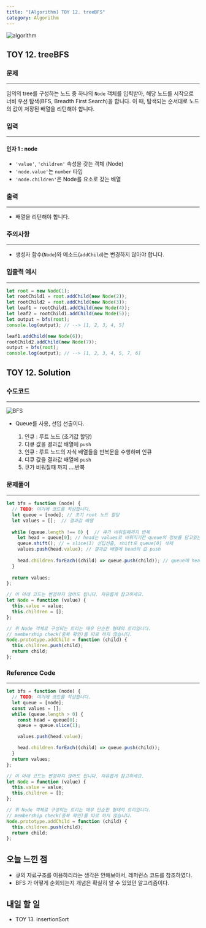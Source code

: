 ```yaml
---
title: "[Algorithm] TOY 12. treeBFS"
category: Algorithm
---
```


![algorithm](https://user-images.githubusercontent.com/83164003/131701318-f0ff36c4-1fcc-4f21-b978-18a9d8ec3386.jpg)
## TOY 12. treeBFS
### 문제
---
임의의 tree를 구성하는 노드 중 하나의 `Node` 객체를 입력받아, 해당 노드를 시작으로 너비 우선 탐색(BFS, Breadth First Search)을 합니다. 이 때, 탐색되는 순서대로 노드의 값이 저장된 배열을 리턴해야 합니다.



### 입력
---
#### 인자 1 : node
- `'value'`, `'children'` 속성을 갖는 객체 (Node)
- `'node.value'`는 `number` 타입
- `'node.children'`은 Node를 요소로 갖는 배열

### 출력
---
- 배열을 리턴해야 합니다.

### 주의사항
---
- 생성자 함수(`Node`)와 메소드(`addChild`)는 변경하지 않아야 합니다.

### 입출력 예시
---
```javascript
let root = new Node(1);
let rootChild1 = root.addChild(new Node(2));
let rootChild2 = root.addChild(new Node(3));
let leaf1 = rootChild1.addChild(new Node(4));
let leaf2 = rootChild1.addChild(new Node(5));
let output = bfs(root);
console.log(output); // --> [1, 2, 3, 4, 5]

leaf1.addChild(new Node(6));
rootChild2.addChild(new Node(7));
output = bfs(root);
console.log(output); // --> [1, 2, 3, 4, 5, 7, 6]
```


## TOY 12. Solution
### 수도코드
---
![BFS](https://user-images.githubusercontent.com/83164003/132495634-dedf3161-f8d5-4263-a180-894f4f384dc5.png)

- Queue를 사용, 선입 선출이다. 

  1. 인큐 : 루트 노드 (초기값 할당)
  2. 디큐 값을 결과값 배열에 `push`
  3. 인큐 : 루트 노드의 자식 배열들을 반복문을 수행하며 인큐
  4. 디큐 값을 결과값 배열에 `push`
  5. 큐가 비워질때 까지 ....반복

### 문제풀이
---
```javascript 
let bfs = function (node) {
  // TODO: 여기에 코드를 작성합니다.
  let queue = [node]; // 초기 root 노드 할당
  let values = [];  // 결과값 배열
  
  while (queue.length !== 0) {  // 큐가 비워질때까지 반복
    let head = queue[0]; // head는 values로 비워지기전 queue의 정보를 담고있는 변수이다.
    queue.shift(); // = slice(1) 선입선출, shift로 queue[0] 삭제
    values.push(head.value); // 결과값 배열에 head의 값 push
    
    head.children.forEach((child) => queue.push(child)); // queue에 head의 children 배열을 넣어준다
  }
  
  return values;
};

// 이 아래 코드는 변경하지 않아도 됩니다. 자유롭게 참고하세요.
let Node = function (value) {
  this.value = value;
  this.children = [];
};

// 위 Node 객체로 구성되는 트리는 매우 단순한 형태의 트리입니다.
// membership check(중복 확인)를 따로 하지 않습니다.
Node.prototype.addChild = function (child) {
  this.children.push(child);
  return child;
};

```
### Reference Code
---
```javascript
let bfs = function (node) {
  // TODO: 여기에 코드를 작성합니다.
  let queue = [node];
  const values = [];
  while (queue.length > 0) {
    const head = queue[0];
    queue = queue.slice(1);

    values.push(head.value);

    head.children.forEach((child) => queue.push(child));
  }
  return values;
};

// 이 아래 코드는 변경하지 않아도 됩니다. 자유롭게 참고하세요.
let Node = function (value) {
  this.value = value;
  this.children = [];
};

// 위 Node 객체로 구성되는 트리는 매우 단순한 형태의 트리입니다.
// membership check(중복 확인)를 따로 하지 않습니다.
Node.prototype.addChild = function (child) {
  this.children.push(child);
  return child;
};
```
## 오늘 느낀 점
- 큐의 자료구조를 이용하리라는 생각은 안해보아서, 레퍼런스 코드를 참조하였다.
- BFS 가 어떻게 순회되는지 개념은 확실히 알 수 있었던 알고리즘이다.
	
	
## 내일 할 일
- TOY 13. insertionSort
